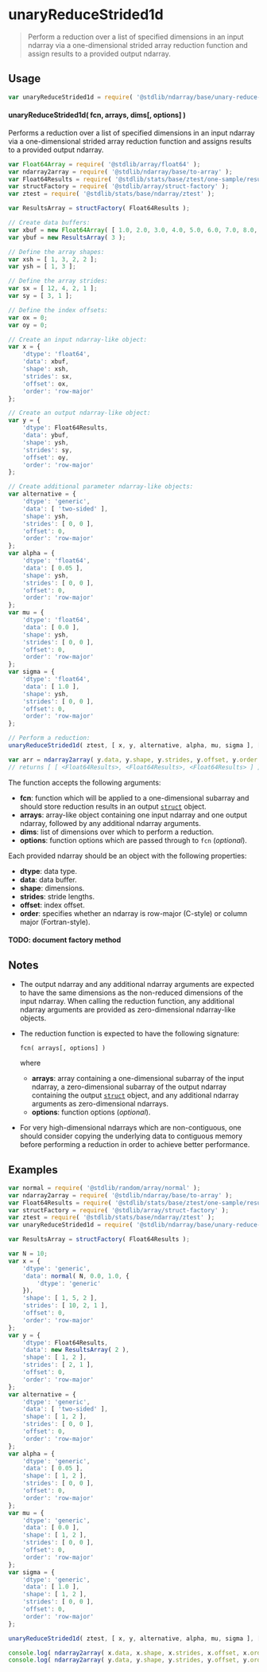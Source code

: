 <!--

@license Apache-2.0

Copyright (c) 2025 The Stdlib Authors.

Licensed under the Apache License, Version 2.0 (the "License");
you may not use this file except in compliance with the License.
You may obtain a copy of the License at

   http://www.apache.org/licenses/LICENSE-2.0

Unless required by applicable law or agreed to in writing, software
distributed under the License is distributed on an "AS IS" BASIS,
WITHOUT WARRANTIES OR CONDITIONS OF ANY KIND, either express or implied.
See the License for the specific language governing permissions and
limitations under the License.

-->

# unaryReduceStrided1d

> Perform a reduction over a list of specified dimensions in an input ndarray via a one-dimensional strided array reduction function and assign results to a provided output ndarray.

<section class="intro">

</section>

<!-- /.intro -->

<section class="usage">

## Usage

```javascript
var unaryReduceStrided1d = require( '@stdlib/ndarray/base/unary-reduce-strided1d-to-struct' );
```

#### unaryReduceStrided1d( fcn, arrays, dims\[, options] )

Performs a reduction over a list of specified dimensions in an input ndarray via a one-dimensional strided array reduction function and assigns results to a provided output ndarray.

<!-- eslint-disable max-len -->

```javascript
var Float64Array = require( '@stdlib/array/float64' );
var ndarray2array = require( '@stdlib/ndarray/base/to-array' );
var Float64Results = require( '@stdlib/stats/base/ztest/one-sample/results/float64' );
var structFactory = require( '@stdlib/array/struct-factory' );
var ztest = require( '@stdlib/stats/base/ndarray/ztest' );

var ResultsArray = structFactory( Float64Results );

// Create data buffers:
var xbuf = new Float64Array( [ 1.0, 2.0, 3.0, 4.0, 5.0, 6.0, 7.0, 8.0, 9.0, 10.0, 11.0, 12.0 ] );
var ybuf = new ResultsArray( 3 );

// Define the array shapes:
var xsh = [ 1, 3, 2, 2 ];
var ysh = [ 1, 3 ];

// Define the array strides:
var sx = [ 12, 4, 2, 1 ];
var sy = [ 3, 1 ];

// Define the index offsets:
var ox = 0;
var oy = 0;

// Create an input ndarray-like object:
var x = {
    'dtype': 'float64',
    'data': xbuf,
    'shape': xsh,
    'strides': sx,
    'offset': ox,
    'order': 'row-major'
};

// Create an output ndarray-like object:
var y = {
    'dtype': Float64Results,
    'data': ybuf,
    'shape': ysh,
    'strides': sy,
    'offset': oy,
    'order': 'row-major'
};

// Create additional parameter ndarray-like objects:
var alternative = {
    'dtype': 'generic',
    'data': [ 'two-sided' ],
    'shape': ysh,
    'strides': [ 0, 0 ],
    'offset': 0,
    'order': 'row-major'
};
var alpha = {
    'dtype': 'float64',
    'data': [ 0.05 ],
    'shape': ysh,
    'strides': [ 0, 0 ],
    'offset': 0,
    'order': 'row-major'
};
var mu = {
    'dtype': 'float64',
    'data': [ 0.0 ],
    'shape': ysh,
    'strides': [ 0, 0 ],
    'offset': 0,
    'order': 'row-major'
};
var sigma = {
    'dtype': 'float64',
    'data': [ 1.0 ],
    'shape': ysh,
    'strides': [ 0, 0 ],
    'offset': 0,
    'order': 'row-major'
};

// Perform a reduction:
unaryReduceStrided1d( ztest, [ x, y, alternative, alpha, mu, sigma ], [ 2, 3 ] );

var arr = ndarray2array( y.data, y.shape, y.strides, y.offset, y.order );
// returns [ [ <Float64Results>, <Float64Results>, <Float64Results> ] ]
```

The function accepts the following arguments:

-   **fcn**: function which will be applied to a one-dimensional subarray and should store reduction results in an output [`struct`][@stdlib/dstructs/struct] object.
-   **arrays**: array-like object containing one input ndarray and one output ndarray, followed by any additional ndarray arguments.
-   **dims**: list of dimensions over which to perform a reduction.
-   **options**: function options which are passed through to `fcn` (_optional_).

Each provided ndarray should be an object with the following properties:

-   **dtype**: data type.
-   **data**: data buffer.
-   **shape**: dimensions.
-   **strides**: stride lengths.
-   **offset**: index offset.
-   **order**: specifies whether an ndarray is row-major (C-style) or column major (Fortran-style).

#### TODO: document factory method

</section>

<!-- /.usage -->

<section class="notes">

## Notes

-   The output ndarray and any additional ndarray arguments are expected to have the same dimensions as the non-reduced dimensions of the input ndarray. When calling the reduction function, any additional ndarray arguments are provided as zero-dimensional ndarray-like objects.

-   The reduction function is expected to have the following signature:

    ```text
    fcn( arrays[, options] )
    ```

    where

    -   **arrays**: array containing a one-dimensional subarray of the input ndarray, a zero-dimensional subarray of the output ndarray containing the output [`struct`][@stdlib/dstructs/struct] object, and any additional ndarray arguments as zero-dimensional ndarrays.
    -   **options**: function options (_optional_).

-   For very high-dimensional ndarrays which are non-contiguous, one should consider copying the underlying data to contiguous memory before performing a reduction in order to achieve better performance.

</section>

<!-- /.notes -->

<section class="examples">

## Examples

<!-- eslint no-undef: "error" -->

```javascript
var normal = require( '@stdlib/random/array/normal' );
var ndarray2array = require( '@stdlib/ndarray/base/to-array' );
var Float64Results = require( '@stdlib/stats/base/ztest/one-sample/results/float64' );
var structFactory = require( '@stdlib/array/struct-factory' );
var ztest = require( '@stdlib/stats/base/ndarray/ztest' );
var unaryReduceStrided1d = require( '@stdlib/ndarray/base/unary-reduce-strided1d-to-struct' );

var ResultsArray = structFactory( Float64Results );

var N = 10;
var x = {
    'dtype': 'generic',
    'data': normal( N, 0.0, 1.0, {
        'dtype': 'generic'
    }),
    'shape': [ 1, 5, 2 ],
    'strides': [ 10, 2, 1 ],
    'offset': 0,
    'order': 'row-major'
};
var y = {
    'dtype': Float64Results,
    'data': new ResultsArray( 2 ),
    'shape': [ 1, 2 ],
    'strides': [ 2, 1 ],
    'offset': 0,
    'order': 'row-major'
};
var alternative = {
    'dtype': 'generic',
    'data': [ 'two-sided' ],
    'shape': [ 1, 2 ],
    'strides': [ 0, 0 ],
    'offset': 0,
    'order': 'row-major'
};
var alpha = {
    'dtype': 'generic',
    'data': [ 0.05 ],
    'shape': [ 1, 2 ],
    'strides': [ 0, 0 ],
    'offset': 0,
    'order': 'row-major'
};
var mu = {
    'dtype': 'generic',
    'data': [ 0.0 ],
    'shape': [ 1, 2 ],
    'strides': [ 0, 0 ],
    'offset': 0,
    'order': 'row-major'
};
var sigma = {
    'dtype': 'generic',
    'data': [ 1.0 ],
    'shape': [ 1, 2 ],
    'strides': [ 0, 0 ],
    'offset': 0,
    'order': 'row-major'
};

unaryReduceStrided1d( ztest, [ x, y, alternative, alpha, mu, sigma ], [ 1 ] );

console.log( ndarray2array( x.data, x.shape, x.strides, x.offset, x.order ) );
console.log( ndarray2array( y.data, y.shape, y.strides, y.offset, y.order ) );
```

</section>

<!-- /.examples -->

<!-- Section for related `stdlib` packages. Do not manually edit this section, as it is automatically populated. -->

<section class="related">

</section>

<!-- /.related -->

<section class="links">

[@stdlib/dstructs/struct]: https://github.com/stdlib-js/dstructs-struct

</section>

<!-- /.links -->
